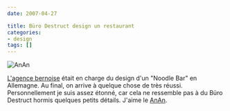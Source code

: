 ```yaml
---
date: 2007-04-27

title: Büro Destruct design un restaurant
categories:
- design
tags: []
---
```

<img src="https://dlgjp9x71cipk.cloudfront.net/2007/04/bd_noodle_bar.png" alt="AnAn" />

<a href="https://burodestruct.wordpress.com/" title="Le Blog de Büro Destruct">L'agence bernoise</a> était en charge du design d'un "Noodle Bar" en Allemagne. Au final, on arrive à quelque chose de très réussi. Personnellement je suis assez étonné, car cela ne ressemble pas à du Büro Destruct hormis quelques petits détails. J'aime le <a href="https://www.burodestruct.net/bd/anan/index.html" title="AnAn microsite">AnAn</a>.
